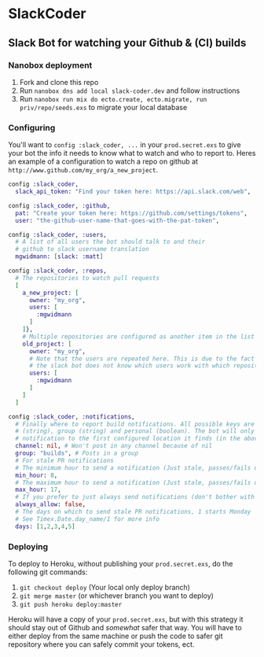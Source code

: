 SlackCoder
==========

## Slack Bot for watching your Github & (CI) builds

### Nanobox deployment

1. Fork and clone this repo
2. Run `nanobox dns add local slack-coder.dev` and follow instructions
3. Run `nanobox run mix do ecto.create, ecto.migrate, run priv/repo/seeds.exs` to migrate your local database

### Configuring

You'll want to `config :slack_coder, ...` in your `prod.secret.exs` to give your bot the info it needs to know what to watch and who to report to. Heres an example of a configuration to watch a repo on github at `http://www.github.com/my_org/a_new_project`.

```elixir
config :slack_coder,
  slack_api_token: "Find your token here: https://api.slack.com/web",

config :slack_coder, :github,
  pat: "Create your token here: https://github.com/settings/tokens",
  user: "the-github-user-name-that-goes-with-the-pat-token",

config :slack_coder, :users,
  # A list of all users the bot should talk to and their
  # github to slack username translation
  mgwidmann: [slack: :matt]

config :slack_coder, :repos,
  # The repositories to watch pull requests
  [
    a_new_project: [
      owner: "my_org",
      users: [
        :mgwidmann
      ]
    ]},
    # Multiple repositories are configured as another item in the list
    old_project: [
      owner: "my_org",
      # Note that the users are repeated here. This is due to the fact that
      # the slack bot does not know which users work with which repositories
      users: [
        :mgwidmann
      ]
    ]
  ]

config :slack_coder, :notifications,
  # Finally where to report build notifications. All possible keys are channel
  # (string), group (string) and personal (boolean). The bot will only send the
  # notification to the first configured location it finds (in the above order).
  channel: nil, # Won't post in any channel because of nil
  group: "builds", # Posts in a group
  # For stale PR notifications
  # The minimum hour to send a notification (Just stale, passes/fails don't apply)
  min_hour: 8,
  # The maximum hour to send a notification (Just stale, passes/fails don't apply)
  max_hour: 17,
  # If you prefer to just always send notifications (don't bother with min/max then)
  always_allow: false,
  # The days on which to send stale PR notifications, 1 starts Monday
  # See Timex.Date.day_name/1 for more info
  days: [1,2,3,4,5]
```

### Deploying

To deploy to Heroku, without publishing your `prod.secret.exs`, do the following git commands:

1. `git checkout deploy` (Your local only deploy branch)
2. `git merge master` (or whichever branch you want to deploy)
3. `git push heroku deploy:master`

Heroku will have a copy of your `prod.secret.exs`, but with this strategy it should stay out of Github and *somewhat* safer that way. You will have to either deploy from the same machine or push the code to safer git repository where you can safely commit your tokens, ect.

